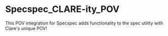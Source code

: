 # Specspec_CLARE-ity_POV
This POV integration for Specspec adds functionality to the spec utility with Clare's unique POV!
